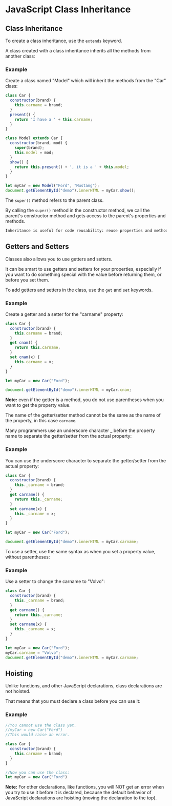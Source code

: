 # JavaScript Class Inheritance

## Class Inheritance
To create a class inheritance, use the `extends` keyword.

A class created with a class inheritance inherits all the methods from another class:

### Example
Create a class named "Model" which will inherit the methods from the "Car" class:
```js
class Car {
  constructor(brand) {
    this.carname = brand;
  }
  present() {
    return 'I have a ' + this.carname;
  }
}

class Model extends Car {
  constructor(brand, mod) {
    super(brand);
    this.model = mod;
  }
  show() {
    return this.present() + ', it is a ' + this.model;
  }
}

let myCar = new Model("Ford", "Mustang");
document.getElementById("demo").innerHTML = myCar.show();
```

The `super()` method refers to the parent class.

By calling the `super()` method in the constructor method, we call the parent's constructor method and gets access to the parent's properties and methods.

```html
Inheritance is useful for code reusability: reuse properties and methods of an existing class when you create a new class.
```


## Getters and Setters
Classes also allows you to use getters and setters.

It can be smart to use getters and setters for your properties, especially if you want to do something special with the value before returning them, or before you set them.

To add getters and setters in the class, use the `get` and `set` keywords.

### Example
Create a getter and a setter for the "carname" property:
```js
class Car {
  constructor(brand) {
    this.carname = brand;
  }
  get cnam() {
    return this.carname;
  }
  set cnam(x) {
    this.carname = x;
  }
}

let myCar = new Car("Ford");

document.getElementById("demo").innerHTML = myCar.cnam;
```


**Note:** even if the getter is a method, you do not use parentheses when you want to get the property value.

The name of the getter/setter method cannot be the same as the name of the property, in this case `carname`.

Many programmers use an underscore character _ before the property name to separate the getter/setter from the actual property:

### Example
You can use the underscore character to separate the getter/setter from the actual property:
```js
class Car {
  constructor(brand) {
    this._carname = brand;
  }
  get carname() {
    return this._carname;
  }
  set carname(x) {
    this._carname = x;
  }
}

let myCar = new Car("Ford");

document.getElementById("demo").innerHTML = myCar.carname;
```

To use a setter, use the same syntax as when you set a property value, without parentheses:

### Example
Use a setter to change the carname to "Volvo":
```js
class Car {
  constructor(brand) {
    this._carname = brand;
  }
  get carname() {
    return this._carname;
  }
  set carname(x) {
    this._carname = x;
  }
}

let myCar = new Car("Ford");
myCar.carname = "Volvo";
document.getElementById("demo").innerHTML = myCar.carname;
```


## Hoisting
Unlike functions, and other JavaScript declarations, class declarations are not hoisted.

That means that you must declare a class before you can use it:

### Example
```js
//You cannot use the class yet.
//myCar = new Car("Ford")
//This would raise an error.

class Car {
  constructor(brand) {
    this.carname = brand;
  }
}

//Now you can use the class:
let myCar = new Car("Ford")
```


**Note:** For other declarations, like functions, you will NOT get an error when you try to use it before it is declared, because the default behavior of JavaScript declarations are hoisting (moving the declaration to the top).